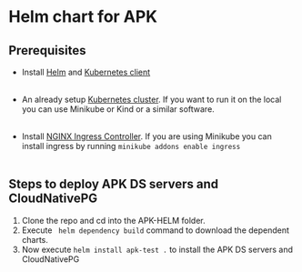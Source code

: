 # Helm chart for APK

## Prerequisites

* Install [Helm](https://helm.sh/docs/intro/install/)
  and [Kubernetes client](https://kubernetes.io/docs/tasks/tools/install-kubectl/) <br><br>

* An already setup [Kubernetes cluster](https://kubernetes.io/docs/setup). If you want to run it on the local you can use Minikube or Kind or a similar software.<br><br>

* Install [NGINX Ingress Controller](https://kubernetes.github.io/ingress-nginx/deploy/). If you are using Minikube you can install ingress by running ```minikube addons enable ingress```<br><br>
    

## Steps to deploy APK DS servers and CloudNativePG

1. Clone the repo and cd into the APK-HELM folder.
2. Execute ``` helm dependency build``` command to download the dependent charts.
3. Now execute ```helm install apk-test .``` to install the APK DS servers and CloudNativePG

